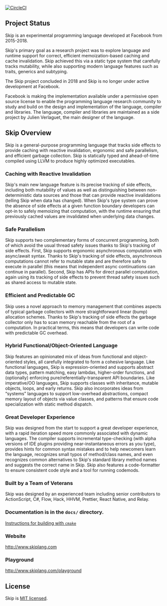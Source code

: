 [![CircleCI](https://circleci.com/gh/skiplang/skip.svg?style=svg)](https://circleci.com/gh/skiplang/skip)

## Project Status

Skip is an experimental programming language developed at Facebook from 2015-2018.

Skip's primary goal as a research project was to explore language and runtime support for correct, efficient memoization-based caching and cache invalidation. Skip achieved this via a static type system that carefully tracks mutability, while also supporting modern language features such as traits, generics and subtyping.

The Skip project concluded in 2018 and Skip is no longer under active development at Facebook.

Facebook is making the implementation available under a permissive open source license to enable the programming language research community to study and build on the design and implementation of the language, compiler and libraries. The language, compiler and libraries are maintained as a side project by Julien Verlaguet, the main designer of the language.

## Skip Overview

Skip is a general-purpose programming language that tracks side effects to provide caching with reactive invalidation, ergonomic and safe parallelism, and efficient garbage collection. Skip is statically typed and ahead-of-time compiled using LLVM to produce highly optimized executables.

### Caching with Reactive Invalidation

Skip's main new language feature is its precise tracking of side effects, including both mutability of values as well as distinguishing between non-deterministic data sources and those that can provide reactive invalidations (telling Skip when data has changed). When Skip's type system can prove the absence of side effects at a given function boundary developers can opt-in to safely memoizing that computation, with the runtime ensuring that previously cached values are invalidated when underlying data changes.

### Safe Parallelism

Skip supports two complementary forms of concurrent programming, both of which avoid the usual thread safety issues thanks to Skip's tracking of side effects. First, Skip supports ergonomic asynchronous computation with async/await syntax. Thanks to Skip's tracking of side effects, asynchronous computations cannot refer to mutable state and are therefore safe to execute in parallel (this means that independent async continuations can continue in parallel). Second, Skip has APIs for direct parallel computation, again using its tracking of side effects to prevent thread safety issues such as shared access to mutable state.

### Efficient and Predictable GC

Skip uses a novel approach to memory management that combines aspects of typical garbage collectors with more straightforward linear (bump) allocation schemes. Thanks to Skip's tracking of side effects the garbage collector only has to scan memory reachable from the root of a computation. In practical terms, this means that developers can write code with predictable GC overhead.

### Hybrid Functional/Object-Oriented Language

Skip features an opinionated mix of ideas from functional and object-oriented styles, all carefully integrated to form a cohesive language. Like functional languages, Skip is expression-oriented and supports abstract data types, pattern matching, easy lambdas, higher-order functions, and (optionally) enforcing pure/referentially-transparent API boundaries. Like imperative/OO languages, Skip supports classes with inheritance, mutable objects, loops, and early returns. Skip also incorporates ideas from “systems” languages to support low-overhead abstractions, compact memory layout of objects via value classes, and patterns that ensure code specialization with static method dispatch.

### Great Developer Experience

Skip was designed from the start to support a great developer experience, with a rapid iteration speed more commonly associated with dynamic languages. The compiler supports incremental type-checking (with alpha versions of IDE plugins providing near-instantaneous errors as you type), provides hints for common syntax mistakes and to help newcomers learn the language, recognizes small typos of method/class names, and even recognizes common alternatives to Skip's standard library method names and suggests the correct name in Skip. Skip also features a code-formatter to ensure consistent code style and a tool for running codemods.

### Built by a Team of Veterans

Skip was designed by an experienced team including senior contributors to ActionScript, C#, Flow, Hack, HHVM, Prettier, React Native, and Relay.

### Documentation is in the `docs/` directory.

[Instructions for building with `cmake`](docs/developer/README-cmake.md)

### Website

http://www.skiplang.com

### Playground

http://www.skiplang.com/playground

## License

Skip is [MIT licensed](./LICENSE).
